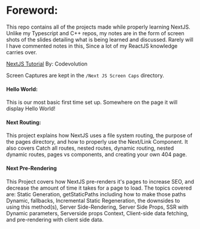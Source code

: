 # Foreword:
This repo contains all of the projects made while properly learning NextJS.
 Unlike my Typescript and C++ repos, my notes are in the form of screen shots of the slides detailing what is being learned and discussed.
 Rarely will I have commented notes in this, Since a lot of my ReactJS knowledge carries over.

[NextJS Tutorial](https://www.youtube.com/watch?v=9P8mASSREYM&list=PLC3y8-rFHvwgC9mj0qv972IO5DmD-H0ZH&index=1) By: Codevolution

 Screen Captures are kept in the `/Next JS Screen Caps` directory.

 #### Hello World:
 This is our most basic first time set up. Somewhere on the page it will display Hello World!

 #### Next Routing:
 This project explains how NextJS uses a file system routing, the purpose of the pages directory, and how to properly use the Next/Link Component.
 It also covers Catch all routes, nested routes, dynamic routing, nested dynamic routes, pages vs components, and creating your own 404 page.

 #### Next Pre-Rendering
 This Project covers how NextJS pre-renders it's pages to increase SEO, and decrease the amount of time it takes for a page to load.
 The topics covered are: Static Generation, getStaticPaths including how to make those paths Dynamic, fallbacks, Incremental Static Regeneration,
 the downsides to using this method(s), Server Side-Rendering, Server Side Props, SSR with Dynamic parameters, Serverside props Context,
 Client-side data fetching, and pre-rendering with client side data.